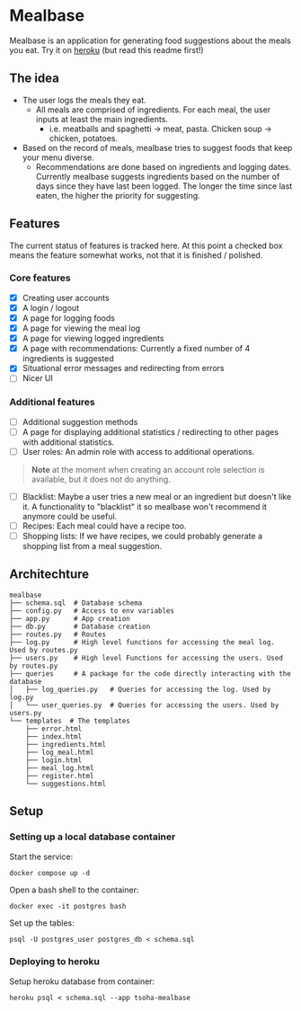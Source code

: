 # Mealbase
Mealbase is an application for generating food suggestions about the meals you eat. Try
it on [heroku](https://tsoha-mealbase.herokuapp.com/) (but read this readme first!)

## The idea
- The user logs the meals they eat.
  - All meals are comprised of ingredients. For each meal, the user inputs at least the
main ingredients.
    - i.e. meatballs and spaghetti -> meat, pasta. Chicken soup -> chicken, potatoes.
- Based on the record of meals, mealbase tries to suggest foods that keep your menu
diverse. 
  - Recommendations are done based on ingredients and logging dates. Currently mealbase
suggests ingredients based on the number of days since they have last been logged. The
longer the time since last eaten, the higher the priority for suggesting.

## Features
The current status of features is tracked here. At this point a checked box means the
feature somewhat works, not that it is finished / polished.
### Core features
- [x] Creating user accounts
- [x] A login / logout
- [x] A page for logging foods
- [x] A page for viewing the meal log
- [x] A page for viewing logged ingredients
- [x] A page with recommendations: Currently a fixed number of 4 ingredients is suggested
- [x] Situational error messages and redirecting from errors
- [ ] Nicer UI

### Additional features
- [ ] Additional suggestion methods
- [ ] A page for displaying additional statistics / redirecting to other pages with
additional statistics.
- [ ] User roles: An admin role with access to additional operations.
> **Note** at the moment when creating an account role selection is available, but it
does not do anything.
- [ ] Blacklist: Maybe a user tries a new meal or an ingredient but doesn't like it.
A functionality to "blacklist" it so mealbase won't recommend it anymore could be
useful.
- [ ] Recipes: Each meal could have a recipe too.
- [ ] Shopping lists: If we have recipes, we could probably generate a shopping list
from a meal suggestion.

## Architechture
```console
mealbase
├── schema.sql  # Database schema
├── config.py   # Access to env variables
├── app.py      # App creation
├── db.py       # Database creation
├── routes.py   # Routes
├── log.py      # High level functions for accessing the meal log. Used by routes.py
├── users.py    # High level Functions for accessing the users. Used by routes.py
├── queries     # A package for the code directly interacting with the database
│   ├── log_queries.py   # Queries for accessing the log. Used by log.py
│   └── user_queries.py  # Queries for accessing the users. Used by users.py
└── templates  # The templates
    ├── error.html
    ├── index.html
    ├── ingredients.html
    ├── log_meal.html
    ├── login.html
    ├── meal_log.html
    ├── register.html
    └── suggestions.html
```

## Setup
### Setting up a local database container
Start the service:
```console
docker compose up -d
```

Open a bash shell to the container:
```console
docker exec -it postgres bash
```

Set up the tables:
```console
psql -U postgres_user postgres_db < schema.sql
```

### Deploying to heroku
Setup heroku database from container:
```console
heroku psql < schema.sql --app tsoha-mealbase
```
